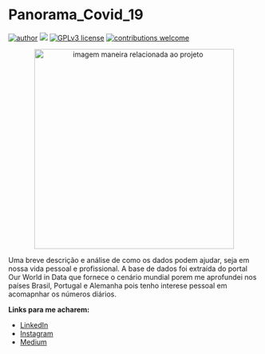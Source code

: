 # Panorama_Covid_19
[![author](https://img.shields.io/badge/author-AlannaGonzaga-red.svg)](https://www.linkedin.com/in/alanna-gonzaga-10781013a/) [![](https://img.shields.io/badge/python-3.7+-blue.svg)](https://www.python.org/downloads/release/python-365/) [![GPLv3 license](https://img.shields.io/badge/License-GPLv3-blue.svg)](http://perso.crans.org/besson/LICENSE.html) [![contributions welcome](https://img.shields.io/badge/contributions-welcome-brightgreen.svg?style=flat)](https://github.com/AlannaGonzaga)


<p align="center">
  <img src="https://images.pexels.com/photos/4031867/pexels-photo-4031867.jpeg?auto=compress&cs=tinysrgb&dpr=2&h=650&w=940" alt="imagem maneira relacionada ao projeto"height=400px >


 Uma breve descrição e análise de como os dados podem ajudar, seja em nossa vida pessoal e profissional. 
 A base de dados foi extraída do portal Our World in Data que fornece o cenário mundial porem me aprofundei nos países Brasil, Portugal e Alemanha pois tenho interese pessoal em acomapnhar os números diários.
  
   
**Links para me acharem:**
* [LinkedIn](https://www.linkedin.com/in/alanna-gonzaga-10781013a/)
* [Instagram](https://www.instagram.com/alannaramosgonzaga/)
* [Medium](https://medium.com/@alanna.gonzaga/panorama-do-covid-19-d2387fe58521)
  

